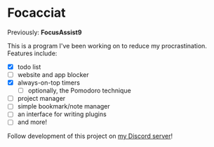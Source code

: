# Focacciat

Previously: **FocusAssist9**

This is a program I've been working on to reduce my procrastination. Features include:

- [x] todo list
- [ ] website and app blocker
- [x] always-on-top timers
  - [ ] optionally, the Pomodoro technique
- [ ] project manager
- [ ] simple bookmark/note manager
- [ ] an interface for writing plugins
- [ ] and more!

Follow development of this project on [my Discord server](https://discord.gg/whEy3EMDac)!
